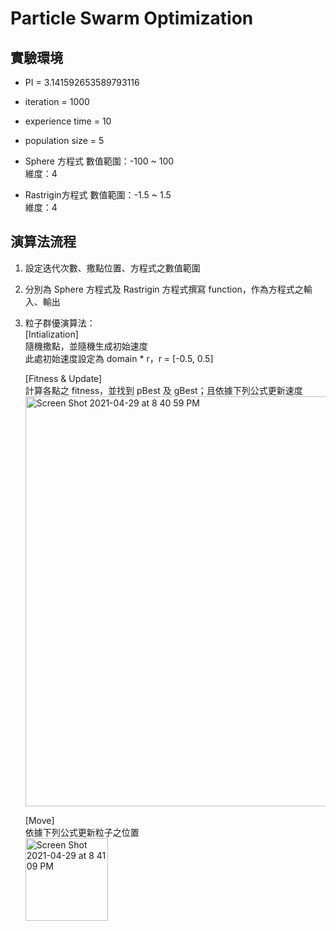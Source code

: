 # Particle Swarm Optimization

## 實驗環境

- PI = 3.141592653589793116  
- iteration = 1000
- experience time = 10
- population size = 5

- Sphere 方程式
數值範圍：-100 ~ 100  
維度：4

- Rastrigin方程式
數值範圍：-1.5 ~ 1.5  
維度：4

## 演算法流程
1.	設定迭代次數、撒點位置、方程式之數值範圍
2.	分別為 Sphere 方程式及 Rastrigin 方程式撰寫 function，作為方程式之輸入、輸出
3.	粒子群優演算法：  
    [Intialization]  
    隨機撒點，並隨機生成初始速度  
    此處初始速度設定為 domain * r，r = [-0.5, 0.5]
    
    [Fitness & Update]  
    計算各點之 fitness，並找到 pBest 及 gBest；且依據下列公式更新速度
    <img width="656" alt="Screen Shot 2021-04-29 at 8 40 59 PM" src="https://user-images.githubusercontent.com/32695855/116552172-52a27b00-a92b-11eb-9c36-101712b6183f.png">

    [Move]  
    依據下列公式更新粒子之位置  
    <img width="132" alt="Screen Shot 2021-04-29 at 8 41 09 PM" src="https://user-images.githubusercontent.com/32695855/116552269-6c43c280-a92b-11eb-9aea-ae8e46dcfa90.png">
